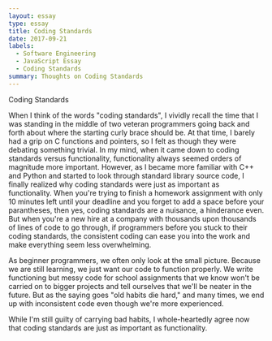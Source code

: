 ```yaml
---
layout: essay
type: essay
title: Coding Standards
date: 2017-09-21
labels:
  - Software Engineering
  - JavaScript Essay
  - Coding Standards
summary: Thoughts on Coding Standards
---
```


Coding Standards

When I think of the words "coding standards", I vividly recall the time that I was standing in the middle of two veteran programmers going back and forth about where the starting curly brace should be.
At that time, I barely had a grip on C functions and pointers, so I felt as though they were debating something trivial.  In my mind, when it came down to coding standards versus functionality, functionality always seemed orders of magnitude more important.
However, as I became more familiar with C++ and Python and started to look through standard library source code, I finally realized why coding standards were just as important as functionality.  When you're trying to finish a homework assignment with only 10 minutes left until your deadline and you forget to add a space before your parantheses, then yes, coding standards are a nuisance, a hinderance even.
But when you're a new hire at a company with thousands upon thousands of lines of code to go through, if programmers before you stuck to their coding standards, the consistent coding can ease you into the work and make everything seem less overwhelming.  

As beginner programmers, we often only look at the small picture.  Because we are still learning, we just want our code to function properly.  We write functioning but messy code for school assignments that we know won't be carried on to bigger projects and tell ourselves that we'll be neater in the future.  But as the saying goes "old habits die hard," and many times, we end up with inconsistent code even though we're more experienced.

While I'm still guilty of carrying bad habits, I whole-heartedly agree now that coding standards are just as important as functionality.
